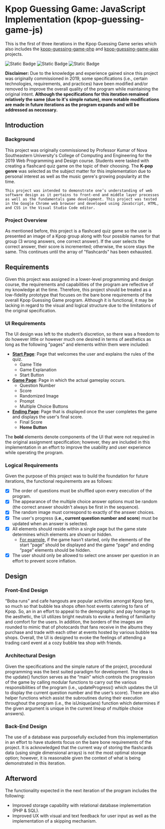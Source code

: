 # Kpop Guessing Game: JavaScript Implementation (kpop-guessing-game-js)

This is the first of three iterations in the Kpop Guessing Game series which also includes the [kpop-guessing-game-php](https://github.com/cassamb/kpop-guessing-game-php) and [kpop-guessing-game-ajax](https://github.com/cassamb/kpop-guessing-game-ajax) projects.

![Static Badge](https://img.shields.io/badge/JavaScript-yellow?style=for-the-badge&logo=javascript&logoColor=white)
![Static Badge](https://img.shields.io/badge/HTML-%23e34c26?style=for-the-badge&logo=HTML5&logoColor=white)
![Static Badge](https://img.shields.io/badge/CSS-%231572B6?style=for-the-badge&logo=CSS&logoColor=white)

**Disclaimer:** Due to the knowledge and experience gained since this project was originally commissioned in 2019, some specifications (i.e., certain technologies, requirements, and practices) have been modified and/or removed to improve the overall quality of the program while maintaining the original intent. **Although the specifications for this iteration remained relatively the same (due to it's simple nature), more notable modifications are made in future iterations as the program expands and will be addressed as necessary.**

## Introduction

### Background

This project was originally commissioned by Professor Kumar of Nova Southeastern University's College of Computing and Engineering for the 2019 Web Programming and Design course. Students were tasked with creating a flashcard quiz game on the topic of their choosing. The **K-pop genre** was selected as the subject matter for this implementation due to personal interest as well as the music genre's growing popularity at the time.

    This project was intended to demonstrate one’s understanding of web software design as it pertains to front-end and middle layer processes as well as the fundamentals game development. This project was tested in the Google Chrome web browser and developed using JavaScript, HTML, and CSS in the Visual Studio Code editor.

### Project Overview

As mentioned before, this project is a flashcard quiz game so the user is presented an image of a Kpop group along with four possible names for that group (3 wrong answers, one correct answer). If the user selects the correct answer, their score is incremented; otherwise, the score stays the same. This continues until the array of "flashcards" has been exhausted.

## Requirements

Given this project was assigned in a lower-level programming and design course, the requirements and capabilities of the program are reflective of my knowledge at the time. Therefore, this project should be treated as a low-fidelity prototype that focuses on the bare bone requirements of the overall Kpop Guessing Game program. Although it is functional, it may be lacking in regard to the visual and logical structure due to the limitations of the original specification.

### UI Requirements

The UI design was left to the student’s discretion, so there was a freedom to do however little or however much one desired in terms of aesthetics as long as the following "pages" and elements within them were included:
* <u>**Start Page**</u>: Page that welcomes the user and explains the rules of the quiz.
  * Game Title
  * Game Explanation
  * Start Button
* <u>**Game Page**</u>: Page in which the actual gameplay occurs.
  * Question Number
  * Score
  * Randomized Image
  * Prompt
  * Multiple Choice Buttons
* <u>**Ending Page**</u>: Page that is displayed once the user completes the game and displays the user's final score.
  * Final Score
  * **Home Button**

The **bold** elements denote components of the UI that were not required in the original assignment specification; however, they are included in this implementation in an effort to improve the usability and user experience while operating the program.

### Logical Requirements

Given the purpose of this project was to build the foundation for future iterations, the functional requirements are as follows:
- [x] The order of questions must be shuffled upon every execution of the program.
- [x] The appearance of the multiple choice answer options must be random (the correct answer shouldn't always be first in the sequence).
- [x] The random image must correspond to exactly of the answer choices.
- [x] The user's progress (**i.e., current question number and score**) must be updated when an answer is selected.
- [x] All elements should reside within a single page but the game state determines which elements are shown or hidden.
  * <u>For example</u>, if the game hasn’t started, only the elements of the start “page” should be displayed and the game “page” and ending “page” elements should be hidden.
- [x] The user should only be allowed to select one answer per question in an effort to prevent score inflation.

## Design

### Front-End Design

“Boba runs” and cafe hangouts are popular activities amongst Kpop fans, so much so that bubble tea shops often host events catering to fans of Kpop. So, an in an effort to appeal to the demographic and pay homage to the aesthetic, the UI utilizes bright neutrals to evoke a feeling of familiarity and comfort for the users. In addition, the borders of the images are rounded to mimic that of photocards that fans receive in the albums they purchase and trade with each other at events hosted by various bubble tea shops. Overall, the UI is designed to evoke the feelings of attending a trading card event at a cozy bubble tea shop with friends. 

### Architectural Design

Given the specifications and the simple nature of the project, procedural programming was the best suited paradigm for development. The idea is the update() function serves as the “main” which controls the progression of the game by calling modular functions to carry out the various responsibilities of the program (i.e., updateProgress() which updates the UI to display the current question number and the user’s score). There are also helper functions which assist the subroutines during their execution throughout the program (i.e., the isUnique(ans) function which determines if the given argument is unique in the current lineup of multiple choice answers).

### Back-End Design

The use of a database was purposefully excluded from this implementation in an effort to have students focus on the bare bone requirements of the project. It is acknowledged that the current way of storing the flashcards data (using single dimensional arrays) is not the most optimal storage option; however, it is reasonable given the context of what is being demonstrated in this iteration.

## Afterword

The functionality expected in the next iteration of the program includes the following:
* Improved storage capability with relational database implementation (PHP & SQL).
* Improved UX with visual and text feedback for user input as well as the implementation of a skipping mechanism.
